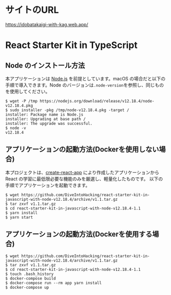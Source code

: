 # サイトのURL
https://idobatakaigi-with-kag.web.app/

# React Starter Kit in TypeScript

## Node のインストール方法

本アプリケーションは [Node.js](https://nodejs.org/) を前提としています。macOS の場合だと以下の手順で導入できます。Node のバージョンは`.node-version`を参照し、同じものを使用してください。

    $ wget -P /tmp https://nodejs.org/download/release/v12.18.4/node-v12.18.4.pkg
    $ sudo installer -pkg /tmp/node-v12.18.4.pkg -target /
    installer: Package name is Node.js
    installer: Upgrading at base path /
    installer: The upgrade was successful.
    $ node -v
    v12.18.4

## アプリケーションの起動方法(Dockerを使用しない場合)

本プロジェクトは、[create-react-app](https://reactjs.org/docs/create-a-new-react-app.html) により作成したアプリケーションから React の学習に最低限必要な機能のみを厳選し、軽量化したものです。
以下の手順でアプリケーションを起動できます。

    $ wget https://github.com/DiveIntoHacking/react-starter-kit-in-javascript-with-node-v12.18.4/archive/v1.1.tar.gz
    $ tar zxvf v1.1.tar.gz
    $ cd react-starter-kit-in-javascript-with-node-v12.18.4-1.1
    $ yarn install
    $ yarn start

## アプリケーションの起動方法(Dockerを使用する場合)

    $ wget https://github.com/DiveIntoHacking/react-starter-kit-in-javascript-with-node-v12.18.4/archive/v1.1.tar.gz
    $ tar zxvf v1.1.tar.gz
    $ cd react-starter-kit-in-javascript-with-node-v12.18.4-1.1
    $ touch .bash_history
    $ docker-compose build
    $ docker-compose run --rm app yarn install
    $ docker-compose up
